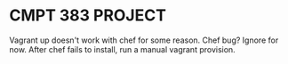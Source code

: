 # CMPT 383 PROJECT

Vagrant up doesn't work with chef for some reason. Chef bug? Ignore for now. After chef fails to install, run a manual vagrant provision. 



